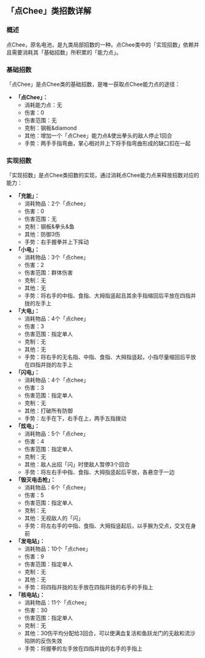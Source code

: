 ## 「点Chee」类招数详解
### 概述
点Chee，原名电池，是九类局部招数的一种。点Chee类中的「实现招数」依赖并且需要消耗其「基础招数」所积累的「能力点」。

### 基础招数
「点Chee」是点Chee类的基础招数，是唯一获取点Chee能力点的途径：
- **「点Chee」：**
    - 消耗能力点：无
    - 伤害：0
    - 伤害范围：无
    - 克制：钢板&diamond
    - 其他：增加一个「点Chee」能力点&使出拳头的敌人停止1回合
    - 手势：两手手指弯曲，掌心相对并上下将手指弯曲形成的缺口扣在一起

### 实现招数
「实现招数」是点Chee类招数的实现，通过消耗点Chee能力点来释放招数对应的能力：
- **「充能」：**
    - 消耗物品：2个「点chee」
    - 伤害：0
    - 伤害范围：无
    - 克制：钢板&拳头&鱼
    - 其他：防御3伤
    - 手势：右手握拳并上下挥动
- **「小电」：**
    - 消耗物品：3个「点chee」
    - 伤害：2
    - 伤害范围：群体伤害
    - 克制：无
    - 其他：无
    - 手势：将右手的中指、食指、大拇指竖起且其余手指缩回后平放在四指并拢的左手上
- **「大电」：**
    - 消耗物品：4个「点chee」
    - 伤害：3
    - 伤害范围：指定单人
    - 克制：无
    - 其他：无
    - 手势：将右手的无名指、中指、食指、大拇指竖起，小指尽量缩回后平放在四指并拢的左手上
- **「闪电」：**
    - 消耗物品：4个「点chee」
    - 伤害：3
    - 伤害范围：指定单人
    - 克制：无
    - 其他：打破所有防御
    - 手势：左手在下，右手在上，两手五指拨动
- **「炫电」：**
    - 消耗物品：5个「点chee」
    - 伤害：4
    - 伤害范围：指定单人
    - 克制：无
    - 其他：敌人出招「闪」时使敌人暂停3个回合
    - 手势：将左右手中指、食指、大拇指竖起后平放，各悬空于一边
- **「毁灭电击枪」：**
    - 消耗物品：6个「点chee」
    - 伤害：5
    - 伤害范围：指定单人
    - 克制：无
    - 其他：无视敌人的「闪」
    - 手势：将左右手的中指、食指、大拇指竖起后，以手腕为交点，交叉在身前
- **「发电站」：**
    - 消耗物品：10个「点chee」
    - 伤害：9
    - 伤害范围：指定单人
    - 克制：无
    - 其他：无
    - 手势：将四指并拢的左手放在四指并拢的右手的手指上
- **「核电站」：**
    - 消耗物品：11个「点chee」
    - 伤害：30
    - 伤害范围：指定单人
    - 克制：无
    - 其他：30伤平均分配给3回合，可以使满血复活和鱼跃龙门的无敌和流沙陷阱的反伤失效
    - 手势：将握拳的左手放在四指并拢的右手的手指上